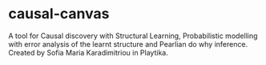 # causal-canvas
A tool for Causal discovery with Structural Learning, Probabilistic modelling with error analysis of the learnt structure and Pearlian do why inference. Created by Sofia Maria Karadimitriou in Playtika.
